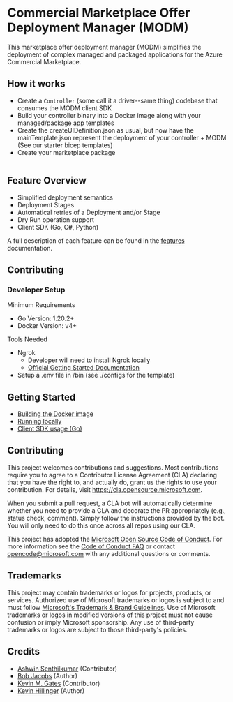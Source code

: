 # Commercial Marketplace Offer Deployment Manager (MODM)

This marketplace offer deployment manager (MODM) simplifies the deployment of complex managed and packaged applications for the Azure Commercial Marketplace.


## How it works

- Create a `Controller` (some call it a driver--same thing) codebase that consumes the MODM client SDK
- Build your controller binary into a Docker image along with your managed/package app templates
- Create the createUIDefinition.json as usual, but now have the mainTemplate.json represent the deployment of your controller + MODM (See our starter bicep templates)
- Create your marketplace package


<img src="" />


## Feature Overview

- Simplified deployment semantics
- Deployment Stages
- Automatical retries of a Deployment and/or Stage
- Dry Run operation support
- Client SDK (Go, C#, Python)

A full description of each feature can be found in the [features](./docs/features.md) documentation.


## Contributing

### Developer Setup

Minimum Requirements
* Go Version: 1.20.2+
* Docker Version: v4+

Tools Needed
* Ngrok
  * Developer will need to install Ngrok locally
  * [Officlal Getting Started Documentation](https://ngrok.com/docs/using-ngrok-with/go/)
* Setup a .env file in /bin (see ./configs for the template)

## Getting Started

- [Building the Docker image](./docs/docker-image.md)
- [Running locally](./docs/run-locally.md)
- [Client SDK usage (Go)](./docs/sdk-usage-go.md)

## Contributing

This project welcomes contributions and suggestions.  Most contributions require you to agree to a
Contributor License Agreement (CLA) declaring that you have the right to, and actually do, grant us
the rights to use your contribution. For details, visit https://cla.opensource.microsoft.com.

When you submit a pull request, a CLA bot will automatically determine whether you need to provide
a CLA and decorate the PR appropriately (e.g., status check, comment). Simply follow the instructions
provided by the bot. You will only need to do this once across all repos using our CLA.

This project has adopted the [Microsoft Open Source Code of Conduct](https://opensource.microsoft.com/codeofconduct/).
For more information see the [Code of Conduct FAQ](https://opensource.microsoft.com/codeofconduct/faq/) or
contact [opencode@microsoft.com](mailto:opencode@microsoft.com) with any additional questions or comments.

## Trademarks

This project may contain trademarks or logos for projects, products, or services. Authorized use of Microsoft 
trademarks or logos is subject to and must follow 
[Microsoft's Trademark & Brand Guidelines](https://www.microsoft.com/en-us/legal/intellectualproperty/trademarks/usage/general).
Use of Microsoft trademarks or logos in modified versions of this project must not cause confusion or imply Microsoft sponsorship.
Any use of third-party trademarks or logos are subject to those third-party's policies.

## Credits

- [Ashwin Senthilkumar](https://github.com/ashsenth) (Contributor)
- [Bob Jacobs](https://github.com/bobjac) (Author)
- [Kevin M. Gates](https://github.com/kevinmgates) (Contributor)
- [Kevin Hillinger](https://github.com/kevinhillinger) (Author)